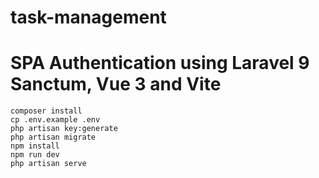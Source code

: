 # task-management
# SPA Authentication using Laravel 9 Sanctum, Vue 3 and Vite

```
composer install
cp .env.example .env
php artisan key:generate
php artisan migrate
npm install
npm run dev
php artisan serve
```
